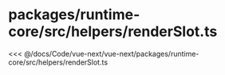 # packages/runtime-core/src/helpers/renderSlot.ts

<<< @/docs/Code/vue-next/vue-next/packages/runtime-core/src/helpers/renderSlot.ts

